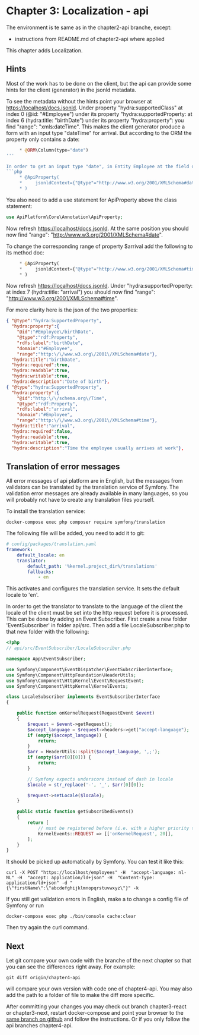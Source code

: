 Chapter 3: Localization - api
=============================

The environment is te same as in the chapter2-api branche, except:
- instructions from README.md of chapter2-api where applied

This chapter adds Localization.

Hints<a name="Hints"></a>
-----

Most of the work has to be done on the client, but the api can provide some hints
for the client (generator) in the jsonld metadata.

To see the metadata without the hints point your browser at [https://localhost/docs.jsonld](https://localhost/docs.jsonld).
Under property "hydra:supportedClass" at index 0 (@id: "#Employee") 
under its property "hydra:supportedProperty: at index 6 (hydra:title: "birthDate") 
under its property "hydra:property": you find
"range": "xmls:dateTime".
This makes the client generator produce a form with an input type "dateTime" for arrival. But 
according to the ORM the property only contains a date:
```php
     * @ORM\Column(type="date")
'''

In order to get an input type "date", in Entity Employee at the field doc above private $birthDate add:
```php
     * @ApiProperty(
     *     jsonldContext={"@type"="http://www.w3.org/2001/XMLSchema#date"}
     * )
```
You also need to add a use statement for ApiProperty above the class statement:
```php
use ApiPlatform\Core\Annotation\ApiProperty;
```

Now refresh [https://localhost/docs.jsonld](https://localhost/docs.jsonld).
At the same position you should now find
"range": "http://www.w3.org/2001/XMLSchema#date".

To change the corresponding range of property $arrival add the following to its method doc:
```php
     * @ApiProperty(
     *     jsonldContext={"@type"="http://www.w3.org/2001/XMLSchema#time"}
     * )
```

Now refresh [https://localhost/docs.jsonld](https://localhost/docs.jsonld).
Under "hydra:supportedProperty: at index 7 (hydra:title: "arrival") you should now find
"range": "http://www.w3.org/2001/XMLSchema#time".

For more clarity here is the json of the two properties:
```json
{ "@type":"hydra:SupportedProperty",
  "hydra:property":{
    "@id":"#Employee\/birthDate",
    "@type":"rdf:Property",
    "rdfs:label":"birthDate",
    "domain":"#Employee",
    "range":"http:\/\/www.w3.org\/2001\/XMLSchema#date"},
  "hydra:title":"birthDate",
  "hydra:required":true,
  "hydra:readable":true,
  "hydra:writable":true,
  "hydra:description":"Date of birth"},
{ "@type":"hydra:SupportedProperty",
  "hydra:property":{
    "@id":"http:\/\/schema.org\/Time",
    "@type":"rdf:Property",
    "rdfs:label":"arrival",
    "domain":"#Employee",
    "range":"http:\/\/www.w3.org\/2001\/XMLSchema#time"},
  "hydra:title":"arrival",
  "hydra:required":false,
  "hydra:readable":true,
  "hydra:writable":true,
  "hydra:description":"Time the employee usually arrives at work"},
```

Translation of error messages<a name="ErrorMessages"></a>
-----------------------------

All error messages of api platform are in English, but the messages 
from validators can be translated by the translation service of Symfony.
The validation error messages are already available in many languages,
so you will probably not have to create any translation files yourself.

To install the translation service:
```shell
docker-compose exec php composer require symfony/translation
```

The following file will be added, you need to add it to git:
```yaml
# config/packages/translation.yaml
framework:
    default_locale: en
    translator:
        default_path: '%kernel.project_dir%/translations'
        fallbacks:
            - en

```
This activates and configures the translation service. It sets
the default locale to 'en'. 

In order to get the translator to translate to the language of the client 
the locale of the client must be set into the http request before it is processed.
This can be done by adding an Event Subscriber. First create a new folder
'EventSubscriber' in folder api/src. Then add a file LocaleSubscriber.php
to that new folder with the following:
```php
<?php
// api/src/EventSubscriber/LocaleSubscriber.php

namespace App\EventSubscriber;

use Symfony\Component\EventDispatcher\EventSubscriberInterface;
use Symfony\Component\HttpFoundation\HeaderUtils;
use Symfony\Component\HttpKernel\Event\RequestEvent;
use Symfony\Component\HttpKernel\KernelEvents;

class LocaleSubscriber implements EventSubscriberInterface
{

    public function onKernelRequest(RequestEvent $event)
    {
        $request = $event->getRequest();
        $accept_language = $request->headers->get("accept-language");
        if (empty($accept_language)) {
            return;
        }
        $arr = HeaderUtils::split($accept_language, ',;');
        if (empty($arr[0][0])) {
            return;
        }

        // Symfony expects underscore instead of dash in locale
        $locale = str_replace('-', '_', $arr[0][0]);

        $request->setLocale($locale);
    }

    public static function getSubscribedEvents()
    {
        return [
            // must be registered before (i.e. with a higher priority than) the default Locale listener
            KernelEvents::REQUEST => [['onKernelRequest', 20]],
        ];
    }
}
```

It should be picked up automatically by Symfony. You can test it like this:
```shell
curl -X POST "https://localhost/employees" -H  "accept-language: nl-NL" -H  "accept: application/ld+json" -H  "Content-Type: application/ld+json" -d "{\"firstName\":\"abcdefghijklmnopqrstuvwxyz\"}" -k
```

If you still get validation errors in English, make a to change a config file of Symfony
or run 
```shell
docker-compose exec php ./bin/console cache:clear
```

Then try again the curl command.

Next
----
Let git compare your own code with the branche of the next chapter 
so that you can see the differences right away. For example:
```shell
git diff origin/chapter4-api 
```
will compare your own version with code one of chapter4-api. You may also add the path
to a folder of file to make the diff more specific.

After committing your changes you may check out branch chapter3-react or chapter3-next,
restart docker-compose and point your browser to the [same branch on github](https://github.com/metaclass-nl/tutorial-api-platform/tree/chapter3-react) 
and follow the instructions. Or if you only follow the api branches chapter4-api.
